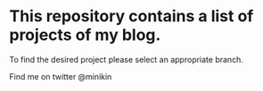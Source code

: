 #  This repository contains a list of projects of my blog.

To find the desired project please select an appropriate branch.


Find me on twitter @minikin